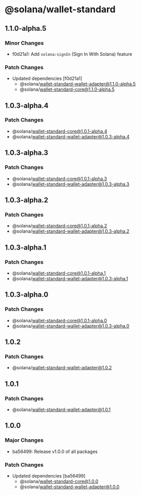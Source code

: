 # @solana/wallet-standard

## 1.1.0-alpha.5

### Minor Changes

-   f0d21a1: Add `solana:signIn` (Sign In With Solana) feature

### Patch Changes

-   Updated dependencies [f0d21a1]
    -   @solana/wallet-standard-wallet-adapter@1.1.0-alpha.5
    -   @solana/wallet-standard-core@1.1.0-alpha.5

## 1.0.3-alpha.4

### Patch Changes

-   @solana/wallet-standard-core@1.0.1-alpha.4
-   @solana/wallet-standard-wallet-adapter@1.0.3-alpha.4

## 1.0.3-alpha.3

### Patch Changes

-   @solana/wallet-standard-core@1.0.1-alpha.3
-   @solana/wallet-standard-wallet-adapter@1.0.3-alpha.3

## 1.0.3-alpha.2

### Patch Changes

-   @solana/wallet-standard-core@1.0.1-alpha.2
-   @solana/wallet-standard-wallet-adapter@1.0.3-alpha.2

## 1.0.3-alpha.1

### Patch Changes

-   @solana/wallet-standard-core@1.0.1-alpha.1
-   @solana/wallet-standard-wallet-adapter@1.0.3-alpha.1

## 1.0.3-alpha.0

### Patch Changes

-   @solana/wallet-standard-core@1.0.1-alpha.0
-   @solana/wallet-standard-wallet-adapter@1.0.3-alpha.0

## 1.0.2

### Patch Changes

-   @solana/wallet-standard-wallet-adapter@1.0.2

## 1.0.1

### Patch Changes

-   @solana/wallet-standard-wallet-adapter@1.0.1

## 1.0.0

### Major Changes

-   ba56499: Release v1.0.0 of all packages

### Patch Changes

-   Updated dependencies [ba56499]
    -   @solana/wallet-standard-core@1.0.0
    -   @solana/wallet-standard-wallet-adapter@1.0.0
